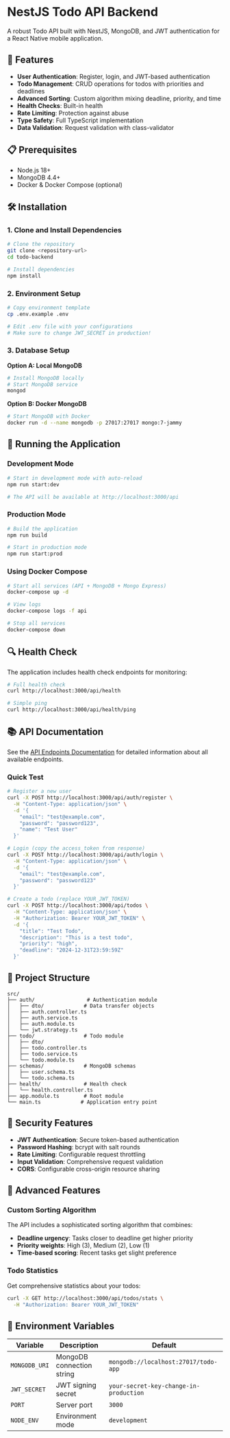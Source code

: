 # NestJS Todo API Backend

A robust Todo API built with NestJS, MongoDB, and JWT authentication for a React Native mobile application.

## 🚀 Features

- **User Authentication**: Register, login, and JWT-based authentication
- **Todo Management**: CRUD operations for todos with priorities and deadlines
- **Advanced Sorting**: Custom algorithm mixing deadline, priority, and time
- **Health Checks**: Built-in health
- **Rate Limiting**: Protection against abuse
- **Type Safety**: Full TypeScript implementation
- **Data Validation**: Request validation with class-validator

## 📋 Prerequisites

- Node.js 18+
- MongoDB 4.4+
- Docker & Docker Compose (optional)

## 🛠️ Installation

### 1. Clone and Install Dependencies

```bash
# Clone the repository
git clone <repository-url>
cd todo-backend

# Install dependencies
npm install
```

### 2. Environment Setup

```bash
# Copy environment template
cp .env.example .env

# Edit .env file with your configurations
# Make sure to change JWT_SECRET in production!
```

### 3. Database Setup

**Option A: Local MongoDB**

```bash
# Install MongoDB locally
# Start MongoDB service
mongod
```

**Option B: Docker MongoDB**

```bash
# Start MongoDB with Docker
docker run -d --name mongodb -p 27017:27017 mongo:7-jammy
```

## 🚀 Running the Application

### Development Mode

```bash
# Start in development mode with auto-reload
npm run start:dev

# The API will be available at http://localhost:3000/api
```

### Production Mode

```bash
# Build the application
npm run build

# Start in production mode
npm run start:prod
```

### Using Docker Compose

```bash
# Start all services (API + MongoDB + Mongo Express)
docker-compose up -d

# View logs
docker-compose logs -f api

# Stop all services
docker-compose down
```

## 🔍 Health Check

The application includes health check endpoints for monitoring:

```bash
# Full health check
curl http://localhost:3000/api/health

# Simple ping
curl http://localhost:3000/api/health/ping
```

## 📚 API Documentation

See the [API Endpoints Documentation](./API_ENDPOINTS.md) for detailed information about all available endpoints.

### Quick Test

```bash
# Register a new user
curl -X POST http://localhost:3000/api/auth/register \
  -H "Content-Type: application/json" \
  -d '{
    "email": "test@example.com",
    "password": "password123",
    "name": "Test User"
  }'

# Login (copy the access_token from response)
curl -X POST http://localhost:3000/api/auth/login \
  -H "Content-Type: application/json" \
  -d '{
    "email": "test@example.com",
    "password": "password123"
  }'

# Create a todo (replace YOUR_JWT_TOKEN)
curl -X POST http://localhost:3000/api/todos \
  -H "Content-Type: application/json" \
  -H "Authorization: Bearer YOUR_JWT_TOKEN" \
  -d '{
    "title": "Test Todo",
    "description": "This is a test todo",
    "priority": "high",
    "deadline": "2024-12-31T23:59:59Z"
  }'
```

## 📁 Project Structure

```
src/
├── auth/                 # Authentication module
│   ├── dto/             # Data transfer objects
│   ├── auth.controller.ts
│   ├── auth.service.ts
│   ├── auth.module.ts
│   └── jwt.strategy.ts
├── todo/                # Todo module
│   ├── dto/
│   ├── todo.controller.ts
│   ├── todo.service.ts
│   └── todo.module.ts
├── schemas/             # MongoDB schemas
│   ├── user.schema.ts
│   └── todo.schema.ts
├── health/              # Health check
│   └── health.controller.ts
├── app.module.ts        # Root module
└── main.ts             # Application entry point
```

## 🔐 Security Features

- **JWT Authentication**: Secure token-based authentication
- **Password Hashing**: bcrypt with salt rounds
- **Rate Limiting**: Configurable request throttling
- **Input Validation**: Comprehensive request validation
- **CORS**: Configurable cross-origin resource sharing

## 🌟 Advanced Features

### Custom Sorting Algorithm

The API includes a sophisticated sorting algorithm that combines:

- **Deadline urgency**: Tasks closer to deadline get higher priority
- **Priority weights**: High (3), Medium (2), Low (1)
- **Time-based scoring**: Recent tasks get slight preference

### Todo Statistics

Get comprehensive statistics about your todos:

```bash
curl -X GET http://localhost:3000/api/todos/stats \
  -H "Authorization: Bearer YOUR_JWT_TOKEN"
```


## 📝 Environment Variables

| Variable      | Description               | Default                                |
| ------------- | ------------------------- | -------------------------------------- |
| `MONGODB_URI` | MongoDB connection string | `mongodb://localhost:27017/todo-app`   |
| `JWT_SECRET`  | JWT signing secret        | `your-secret-key-change-in-production` |
| `PORT`        | Server port               | `3000`                                 |
| `NODE_ENV`    | Environment mode          | `development`                          |
